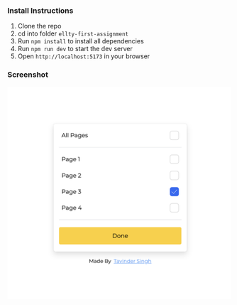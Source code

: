 ### Install Instructions
1. Clone the repo
2. cd into folder `ellty-first-assignment`
3. Run `npm install` to install all dependencies
4. Run `npm run dev` to start the dev server
5. Open `http://localhost:5173` in your browser

<!-- how do i add the screenshot here -->
### Screenshot

![Screenshot](./screenshot/screenshot.png)